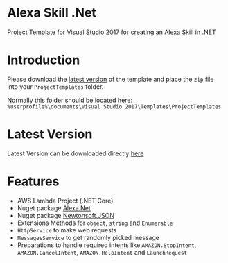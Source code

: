 # Alexa Skill .Net

Project Template for Visual Studio 2017 for creating an Alexa Skill in .NET


# Introduction

Please download the [latest version](https://github.com/tsjdev-apps/AlexaSkillNet/blob/master/Releases/latest/Alexa%20Skill%20.Net.zip) of the template and place the `zip` file into your `ProjectTemplates` folder.

Normally this folder should be located here: `%userprofile%\documents\Visual Studio 2017\Templates\ProjectTemplates`


# Latest Version

Latest Version can be downloaded directly [here](https://github.com/tsjdev-apps/AlexaSkillNet/blob/master/Releases/latest/Alexa%20Skill%20.Net.zip)


# Features

* AWS Lambda Project (.NET Core)
* Nuget package [Alexa.Net](https://www.nuget.org/packages/Alexa.NET/)
* Nuget package [Newtonsoft.JSON](https://www.nuget.org/packages/Newtonsoft.Json/)
* Extensions Methods for `object`, `string` and `Enumerable`
* `HttpService` to make web requests
* `MessagesService` to get randomly picked message
* Preparations to handle required intents like `AMAZON.StopIntent`, `AMAZON.CancelIntent`, `AMAZON.HelpIntent` and `LaunchRequest`
